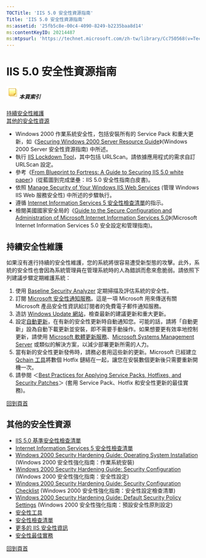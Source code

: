 ```yaml
---
TOCTitle: 'IIS 5.0 安全性資源指南'
Title: 'IIS 5.0 安全性資源指南'
ms:assetid: '25fb5c8e-00c4-4090-8249-b2235baa8d14'
ms:contentKeyID: 20214487
ms:mtpsurl: 'https://technet.microsoft.com/zh-tw/library/Cc750568(v=TechNet.10)'
---
```


IIS 5.0 安全性資源指南
======================

##### ![](images/Cc750568.community-sm(zh-tw,TechNet.10).gif)本頁索引

[](#aa)[持續安全性維護](#aa)  
[](#ab)[其他的安全性資源](#ab)

-   Windows 2000 作業系統安全性，包括安裝所有的 Service Pack 和重大更新，如《[Securing Windows 2000 Server Resource Guide](http://www.microsoft.com/taiwan/technet/security/chklist/w2ksvsrg.aspx)》(Windows 2000 Server 安全性資源指南) 中所述。
-   執行 [IIS Lockdown Tool](http://www.microsoft.com/taiwan/exchange/locktool.htm)，其中包括 URLScan。請依據應用程式的需求自訂 URLScan 設定。
-   參考《[From Blueprint to Fortress: A Guide to Securing IIS 5.0 white paper](http://www.microsoft.com/technet/prodtechnol/windows2000serv/technologies/iis/deploy/depovg/securiis.mspx)》(從藍圖到完成堡壘：IIS 5.0 安全性指南白皮書)。
-   依照 [Manage Security of Your Windows IIS Web Services](http://www.microsoft.com/taiwan/technet/security/bestprac/mcswebbp.aspx) (管理 Windows IIS Web 服務安全性) 中所述的步驟執行。
-   遵循 [Internet Information Services 5 安全性檢查清單](http://www.microsoft.com/technet/security/chklist/iis5chk.mspx)的指示。
-   檢閱美國國家安全局的《[Guide to the Secure Configuration and Administration of Microsoft Internet Information Services 5.0](http://nsa2.www.conxion.com/win2k/guides/w2k-14.pdf)》(Microsoft Internet Information Services 5.0 安全設定和管理指南)。

持續安全性維護
--------------

如果沒有進行持續的安全性維護，您的系統將很容易遭受新型態的攻擊。此外，系統的安全性也會因為系統管理員在管理系統時的人為錯誤而愈來愈脆弱。請依照下列建議步驟定期維護系統：

1.  使用 [Baseline Security Analyzer](http://www.microsoft.com/taiwan/technet/security/tools/mbsaqa.aspx) 定期掃描及評估系統的安全性。
2.  訂閱 [Microsoft 安全性通知服務](http://www.microsoft.com/technet/security/bulletin/notify.mspx)。這是一項 Microsoft 用來傳送有關 Microsoft 產品安全性資訊給訂閱者的免費電子郵件通知服務。
3.  造訪 [Windows Update 網站](http://windowsupdate.microsoft.com/)，檢查最新的建議更新和重大更新。
4.  設定[自動更新](http://support.microsoft.com/default.aspx?scid=kb;en-us;327850&sd=tech)，在有新的安全性更新時自動通知您。可能的話，請將「自動更新」設為自動下載更新並安裝，即不需要手動操作。如果想要更有效率地控制更新，請使用 [Microsoft 軟體更新服務](http://www.microsoft.com/taiwan/windowsserversystem/sus/default.mspx)、[Microsoft Systems Management Server](http://www.microsoft.com/taiwan/smserver/) 或類似的解決方案，以減少部署更新所需的人力。
5.  當有新的安全性更新發佈時，請務必套用這些新的更新。Microsoft 已經建立 [Qchain 工具](http://www.microsoft.com/downloads/details.aspx?displaylang=en&familyid=a85c9cfa-e84c-4723-9c28-f66859060f5d)將數個 Hotfix 鏈結在一起，讓您在安裝數個更新後只需要重新開機一次。
6.  請參閱 ＜[Best Practices for Applying Service Packs, Hotfixes, and Security Patches](http://www.microsoft.com/taiwan/technet/security/bestprac/bpsp.aspx)＞ (套用 Service Pack、Hotfix 和安全性更新的最佳實務)。

[](#mainsection)[回到頁首](#mainsection)

其他的安全性資源
----------------

-   [IIS 5.0 基準安全性檢查清單](http://www.microsoft.com/technet/security/chklist/iis5cl.mspx)
-   [Internet Information Services 5 安全性檢查清單](http://www.microsoft.com/technet/security/chklist/iis5chk.mspx)
-   [Windows 2000 Security Hardening Guide: Operating System Installation](http://www.microsoft.com/technet/security/prodtech/win2000/win2khg/03osinstl.mspx) (Windows 2000 安全性強化指南：作業系統安裝)
-   [Windows 2000 Security Hardening Guide: Security Configuration](http://www.microsoft.com/technet/sechttp:/www.microsoft.com/technet/security/prodtech/win2000/win2khg/05sconfg.mspxurity/prodtech/win2000/win2khg/05sconfg.asp) (Windows 2000 安全性強化指南：安全性設定)
-   [Windows 2000 Security Hardening Guide: Security Configuration Checklist](http://www.microsoft.com/technet/security/prodtech/win2000/win2khg/appxc.mspx) (Windows 2000 安全性強化指南：安全性設定檢查清單)
-   [Windows 2000 Security Hardening Guide: Default Security Policy Settings](http://www.microsoft.com/technet/security/prodtech/win2000/win2khg/appxa.mspx) (Windows 2000 安全性強化指南：預設安全性原則設定)
-   [安全性工具](http://www.microsoft.com/technet/security/tools/default.mspx)
-   [安全性檢查清單](http://www.microsoft.com/technet/security/chklist/default.mspx)
-   [更多的 IIS 安全性資訊](http://www.microsoft.com/technet/security/prodtech/iis/default.mspx)
-   [安全性最佳實務](http://www.microsoft.com/taiwan/security/guidance/default.mspx)

[](#mainsection)[回到頁首](#mainsection)
